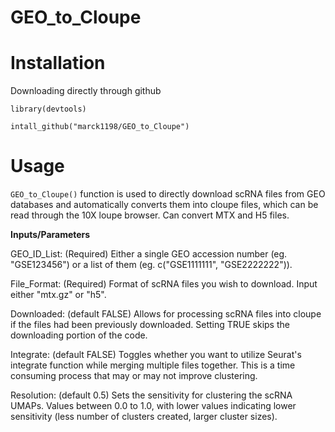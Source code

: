 # GEO_to_Cloupe

# Installation

Downloading directly through github

```
library(devtools)

intall_github("marck1198/GEO_to_Cloupe")
```



# Usage

`GEO_to_Cloupe()` function is used to directly download scRNA files from GEO databases and automatically converts them into cloupe files, which can be read through the 10X loupe browser. Can convert MTX and H5 files.



**Inputs/Parameters**

GEO_ID_List: (Required) Either a single GEO accession number (eg. "GSE123456") or a list of them (eg. c("GSE1111111", "GSE2222222")).

File_Format: (Required) Format of scRNA files you wish to download. Input either "mtx.gz" or "h5".

Downloaded: (default FALSE) Allows for processing scRNA files into cloupe if the files had been previously downloaded. Setting TRUE skips the downloading portion of the code.

Integrate: (default FALSE) Toggles whether you want to utilize Seurat's integrate function while merging multiple files together. This is a time consuming process that may or may not improve clustering.

Resolution: (default 0.5) Sets the sensitivity for clustering the scRNA UMAPs. Values between 0.0 to 1.0, with lower values indicating lower sensitivity (less number of clusters created, larger cluster sizes).
